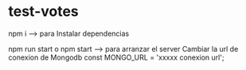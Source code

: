 # test-votes

npm i --> para Instalar dependencias

npm run start o npm start --> para arranzar el server 
Cambiar la url de conexion de Mongodb const MONGO_URL = 'xxxxx conexion url';

